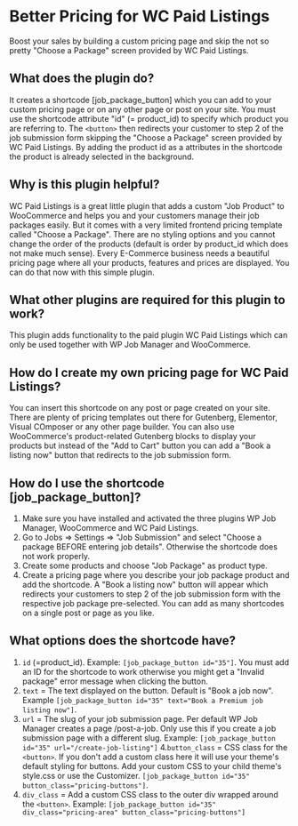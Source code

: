 # Better Pricing for WC Paid Listings
Boost your sales by building a custom pricing page and skip the not so pretty "Choose a Package" screen provided by WC Paid Listings.

## What does the plugin do?
It creates a shortcode [job_package_button] which you can add to your custom pricing page or on any other page or post on your site. You must use the shortcode attribute "id" (= product_id) to specify which product you are referring to. The ``<button>`` then redirects your customer to step 2 of the job submission form skipping the "Choose a Package" screen provided by WC Paid Listings. By adding the product id as a attributes in the shortcode the product is already selected in the background.  

## Why is this plugin helpful?
WC Paid Listings is a great little plugin that adds a custom "Job Product" to WooCommerce and helps you and your customers manage their job packages easily. But it comes with a very limited frontend pricing template called "Choose a Package". There are no styling options and you cannot change the order of the products (default is order by product_id which does not make much sense). Every E-Commerce business needs a beautiful pricing page where all your products, features and prices are displayed. You can do that now with this simple plugin.

## What other plugins are required for this plugin to work?
This plugin adds functionality to the paid plugin WC Paid Listings which can only be used together with WP Job Manager and WooCommerce.

## How do I create my own pricing page for WC Paid Listings?
You can insert this shortcode on any post or page created on your site. There are plenty of pricing templates out there for Gutenberg, Elementor, Visual COmposer or any other page builder. You can also use WooCommerce's product-related Gutenberg blocks to display your products but instead of the "Add to Cart" button you can add a "Book a listing now" button that redirects to the job submission form. 

## How do I use the shortcode [job_package_button]?
1. Make sure you have installed and activated the three plugins WP Job Manager, WooCommerce and WC Paid Listings. 
2. Go to Jobs => Settings => "Job Submission" and select "Choose a package BEFORE entering job details". Otherwise the shortcode does not work properly.
3. Create some products and choose "Job Package" as product type.
4. Create a pricing page where you describe your job package product and add the shortcode. A "Book a listing now" button will appear which redirects your customers to step 2 of the job submission form with the respective job package pre-selected. You can add as many shortcodes on a single post or page as you like.

## What options does the shortcode have?
1. `id` (=product_id). Example: `[job_package_button id="35"]`.
You must add an ID for the shortcode to work otherwise you might get a "Invalid package" error message when clicking the button.
2. `text` = The text displayed on the button. Default is "Book a job now". Example `[job_package_button id="35" text="Book a Premium job listing now"]`.
3. `url` = The slug of your job submission page. Per default WP Job Manager creates a page /post-a-job. Only use this if you create a job submission page with a different slug. Example: `[job_package_button id="35" url="/create-job-listing"]`
4.`button_class` = CSS class for the ``<button>``. If you don't add a custom class here it will use your theme's default styling for buttons. Add your custom CSS to your child theme's style.css or use the Customizer. `[job_package_button id="35" button_class="pricing-buttons"]`.
5. `div_class` = Add a custom CSS class to the outer div wrapped around the ``<button>``. Example: `[job_package_button id="35" div_class="pricing-area" button_class="pricing-buttons"]`
 
